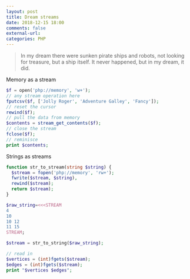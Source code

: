 ```yaml
---
layout: post
title: Dream streams
date: 2018-12-15 18:00
comments: false
external-url:
categories: PHP 
---
```


> In my dream there were sunken pirate ships and robots, not looking for treasure, but a ship itself. It never happened, but in my dream, it did.

Memory as a stream
```php
$f = open('php://memory', 'w+');
// any stream operation here
fputcsv($f, ['Jolly Roger', 'Adventure Galley', 'Fancy']);
// reset the cursor
rewind($f);
// pull the data from memory
$contents = stream_get_contents($f);
// close the stream
fclose($f);
// reminisce
print $contents;
```

Strings as streams
```php
function str_to_stream(string $string) {
  $stream = fopen('php://memory', 'rw+');
  fwrite($stream, $string),
  rewind($stream);
  return $stream);
}

$raw_string=<<<STREAM
4
10
10 12
11 15
STREAM;

$stream = str_to_string($raw_string);

// read in
$vertices = (int)fgets($stream);
$edges = (int)fgets($stream);
print "$vertices $edges";
```
